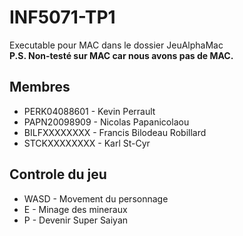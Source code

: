 # INF5071-TP1

Executable pour MAC dans le dossier JeuAlphaMac<br>
**P.S. Non-testé sur MAC car nous avons pas de MAC.**


## Membres

* PERK04088601 - Kevin Perrault
* PAPN20098909 - Nicolas Papanicolaou
* BILFXXXXXXXX - Francis Bilodeau Robillard
* STCKXXXXXXXX - Karl St-Cyr

## Controle du jeu

* WASD - Movement du personnage
* E - Minage des mineraux
* P - Devenir Super Saiyan

